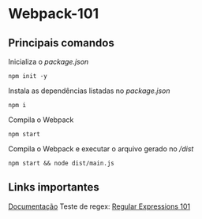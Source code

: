 # Webpack-101

## Principais comandos

Inicializa o *package.json*
```
npm init -y
```

Instala as dependências listadas no *package.json*

```
npm i
```


Compila o Webpack
```
npm start
```

Compila o Webpack e executar o arquivo gerado no */dist*
```
npm start && node dist/main.js
```

## Links importantes
[Documentação](https://webpack.js.org/)
Teste de regex: [Regular Expressions 101](https://regex101.com/)
